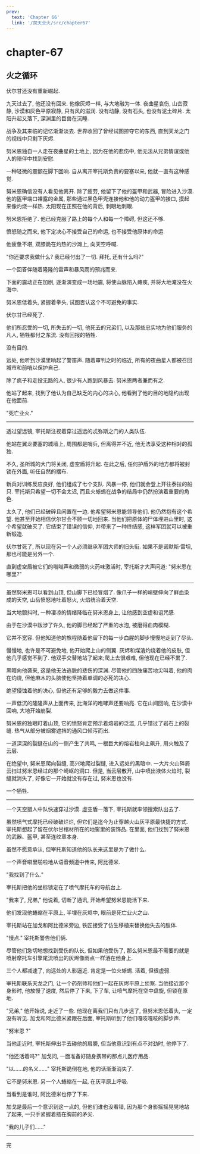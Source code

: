 ```yaml
---
prev:
  text: 'Chapter 66'
  link: '/焚天业火/src/chapter67'
---
```


# chapter-67

## 火之循环

伏尔甘还没有重新崛起.

九天过去了, 他还没有回来. 他像灰烬一样, 与大地融为一体. 夜曲星哀伤, 山峦寂静, 沙漠和灰色平原寂静, 只有风的滋润. 没有动静, 没有石头, 也没有泥土碎片. 太阳升起又落下, 深渊里的巨兽在沉睡.

战争及其来临的记忆渐渐淡去. 世界收回了曾经试图掠夺它的东西, 直到天龙之门的视线中只剩下灰烬.

努米恩独自一人走在夜曲星的土地上, 因为在他的悲伤中, 他无法从兄弟情谊或他人的陪伴中找到安慰.

一种轻微的震颤在脚下回响. 自从离开宰托斯负责的要塞以来, 他就一直有这种感觉.

努米恩确信没有人看见他离开. 除了疲劳, 他留下了他的盔甲和武器, 冒险进入沙漠. 他的盔甲端口裸露的金属, 那些通过黑色甲壳连接他和他的动力盔甲的接口, 摸起来像灼烧一样热. 太阳现在正照在他的背后, 刺眼地刺眼.

努米恩拒绝了. 他已经克服了路上的每个人和每一个障碍, 但这还不够.

愤怒随之而来, 他下定决心不接受自己的命运, 也不接受他原体的命运.

他疲惫不堪, 双膝跪在灼热的沙滩上, 向天空呼喊.

"你还要求我做什么? 我已经付出了一切. 拜托, 还有什么吗?"

一个回答伴随着隆隆的雷声和暴风雨的预兆而来.

下面的震动正在加剧, 逐渐演变成一场地震, 将使山脉陷入瘫痪, 并将大地淹没在火海中.

努米恩低着头, 紧握着拳头, 试图否认这个不可避免的事实.

伏尔甘已经死了.

他们所忍受的一切, 所失去的一切, 他死去的兄弟们, 以及那些忠实地为他们服务的凡人, 牺牲都付之东流. 没有回报的牺牲.

没有目的.

远处, 他听到沙漠里响起了警笛声. 随着审判之时的临近, 所有的夜曲星人都被召回城市和前哨以保护自己.

除了疯子和走投无路的人, 很少有人跑到风暴去. 努米恩两者兼而有之.

他站了起来, 找到了他认为自己缺乏的内心的决心, 他看到了他的目的地隐约出现在他面前.

"死亡业火."

--------

透过望远镜, 宰托斯注视着穿过遥远的忒弥斯之门的人类队伍.

他站在翼龙要塞的城墙上, 周围都是哨兵, 但离得并不近, 他无法享受这种相对的孤独.

不久, 圣所城的大门将关闭, 虚空盾将升起. 在此之后, 任何护盾外的地方都将被封锁在外面, 听任自然的摆布.

新兵对训练反应良好, 他们组成了七个支队. 风暴一停, 他们就会登上开往泰拉的船只. 宰托斯只希望一切不会太迟, 而且火蜥蜴在战争的结局中仍然扮演着重要的角色.

太久了, 他们已经破碎且闲置在一边. 他希望努米恩能领导他们. 他仍然抱有这个希望. 他甚至开始相信伏尔甘会不顾一切地回来. 当他们把原体的尸体埋进山里时, 这个希望就破灭了. 它结束了错误的信仰, 并带来了一种终结感, 这样军团就可以被重新锻造.

伏尔甘死了, 所以现在另一个人必须继承军团大师的旧头衔. 如果不是诺默斯·雷坦, 那也可能是另外一个.

直到虚空盾被它们的嗡嗡声和微弱的火药味激活时, 宰托斯才大声问道: "努米恩在哪里?"

--------

虽然努米恩可以看到山顶, 但山脚下已经冒烟了. 像爪子一样的峭壁伸向了鲜血染成的天空, 山岳愤怒地吐着怒火, 火焰统治着天空.

当大地颤抖时, 一种凄凉的情绪降临在努米恩身上, 让他感到空虚和诅咒感.

由于在沙漠中跋涉了许久, 他的脚已经起了严重的水泡, 被磨得血肉模糊.

它并不宽容. 但他知道他的旅程随着他留下的每一步血腥的脚步慢慢地走到了尽头.

慢慢地, 也许是不可避免地, 他开始爬上山的侧翼. 灰烬和煤渣灼烧着他的皮肤, 但他几乎感觉不到了. 他双手交替地站了起来;爬上去很艰难, 但他现在已经不累了.

黑暗向他袭来, 这是他无法逃脱的悲伤的深渊. 尽管他的四肢痛苦地尖叫着, 他的肉在灼烧, 但他麻木的头脑使他坚持着单调的必死的决心.

绝望侵蚀着他的决心, 但他还有足够的毅力去做这件事.

一声低沉的隆隆声从上面传来, 比海洋的咆哮声还要响亮. 它在山间回响, 在沙漠中回响, 大地开始崩裂.

努米恩的独眼盯着山顶, 它的愤怒肯定预示着熔岩的泛滥, 几乎错过了岩石上的裂缝. 热气从部分被烟雾遮挡的通风口倾泻而出.

一道深深的裂缝在山的一侧产生了共鸣, 一根巨大的熔岩柱向上飙升, 用火触及了云层.

在绝望中, 努米恩爬向裂缝, 高兴地爬过裂缝, 进入远处的黑暗中. 一大片火山碎屑云扫过努米恩经过的那个崎岖的洞口. 但是, 当云层散开, 山中喷出液体火焰时, 裂缝就消失了, 好像它一开始就没有存在过, 努米恩也没有.

一个牺牲.

--------

一个天空猎人中队快速穿过沙漠. 虚空盾一落下, 宰托斯就率领搜索队出去了.

虽然喷气式摩托已经破破烂烂, 但它们是迄今为止穿越火山灰平原最快捷的方式. 宰托斯想起了留在伏尔甘棺材所在的地窖里的装饰品. 在里面, 他们找到了努米恩的武器、盔甲, 甚至连纹章本身.

虽然不愿意承认, 但宰托斯知道他的队长来这里是为了做什么.

一个声音噼里啪啦地从语音频道中传来, 阿比德米.

"我找到了什么."

宰托斯把他的坐标锁定在了喷气摩托车的导航台上.

"我来了, 兄弟," 他说着, 切断了通讯, 开始希望努米恩能活下来.

他们发现他蜷缩在平原上, 半埋在灰烬中, 眼前是死亡业火之山.

宰托斯站在加戈和阿比德米旁边, 铁匠接受了仿生移植来替换他失去的肢体.

"慢点." 宰托斯警告他们俩.

尽管他们急切地想找到受伤的队长, 但如果他受伤了, 那么努米恩最不需要的就是喷射摩托车引擎尾流喷出的灰烬像雨点一样洒在他身上.

三个人都减速了, 向远处的人影逼近. 肯定是一位火蜥蜴. 活着, 但很虚弱.

宰托斯联系天龙之门, 让一个药剂师和他们一起在灰烬平原上侦察. 当他接近那个身影时, 他放慢了速度, 然后停了下来, 下了车, 让喷气摩托在空中盘旋, 但锁在原地.

"兄弟," 他开始说, 走近了一些. 他现在离我们只有几步远了, 但努米恩低着头, 一定没有听见. 加戈和阿比德米紧跟在后面, 宰托斯听到了他们嘎吱嘎吱的脚步声.

"努米恩 ?"

当他走近时, 宰托斯伸出手去碰他的肩膀, 但当他意识到有点不对劲时, 他停下了.

"他还活着吗?" 加戈问, 一面准备好随身携带的那点儿医疗用品.

"以……的名义……" 宰托斯跪倒在地, 他的话渐渐消失了.

它不是努米恩. 另一个人蜷缩在一起, 在灰平原上呼吸.

当看到是谁时, 阿比德米也停了下来.

加戈是最后一个意识到这一点的, 但他们谁也没看错, 因为那个身影摇摇晃晃地站了起来, 一只手紧握着插在胸前的矛尖.

"我的儿子们……"

--------

完
